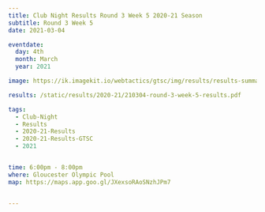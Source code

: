 ```yaml
---
title: Club Night Results Round 3 Week 5 2020-21 Season
subtitle: Round 3 Week 5
date: 2021-03-04

eventdate:
  day: 4th
  month: March
  year: 2021

image: https://ik.imagekit.io/webtactics/gtsc/img/results/results-summary-17.jpg

results: /static/results/2020-21/210304-round-3-week-5-results.pdf

tags:
  - Club-Night
  - Results
  - 2020-21-Results
  - 2020-21-Results-GTSC
  - 2021


time: 6:00pm - 8:00pm
where: Gloucester Olympic Pool
map: https://maps.app.goo.gl/JXexsoRAoSNzhJPm7


---
```





